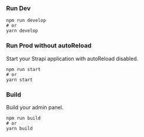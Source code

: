 

### Run Dev

```
npm run develop
# or
yarn develop
```

### Run Prod without  autoReload

Start your Strapi application with autoReload disabled. 

```
npm run start
# or
yarn start
```

### Build

Build your admin panel.

```
npm run build
# or
yarn build
```


